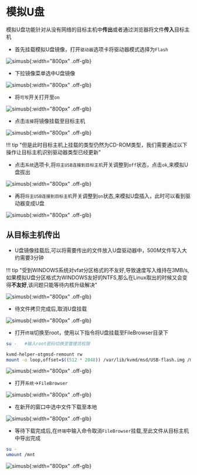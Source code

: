 # 模拟U盘

模拟U盘功能针对从没有网络的目标主机中**传出**或者通过浏览器将文件**传入**目标主机

* 首先挂载模拟U盘镜像，打开`驱动器`选项卡将驱动器模式选择为`Flash`

![simusb](simUSB/simUSB1.jpg){:width="800px" .off-glb}

* 下拉镜像菜单选中U盘镜像

![simusb](simUSB/simUSB2.jpg){:width="800px" .off-glb}

* 将`可写`开关打开至`on`

![simusb](simUSB/simUSB3.jpg){:width="800px" .off-glb}

* 点击`连接`将镜像挂载至目标主机

![simusb](simUSB/simUSB4.jpg){:width="800px" .off-glb}

!!! tip "但是此时目标主机上挂载的类型仍然为CD-ROM类型，我们需要通过以下操作让目标主机识别驱动器类型已经更新"

* 点击`系统`选项卡,将`将主USB连接到目标主机`开关调整到`off`状态，点击`ok`,来模拟U盘拔出

![simusb](simUSB/simUSB5.jpg){:width="800px" .off-glb}

* 再将`将主USB连接到目标主机`开关调整到`on`状态,来模拟U盘插入，此时可以看到驱动器变成U盘

![simusb](simUSB/simUSB6.jpg){:width="800px" .off-glb}

## 从目标主机传出

* U盘镜像挂载后,可以将需要传出的文件放入U盘驱动器中，500M文件写入大约需要3分钟

!!! tip "受到WINDOWS系统对vfat分区格式的不友好,导致速度写入维持在3MB/s,如果模拟U盘分区格式为WINDOWS友好的NTFS,那么在Linux取出的时候又会变得**不友好**,该问题只能等待内核升级解决"

![simusb](simUSB/simUSB7.jpg){:width="800px" .off-glb}

* 待文件拷贝完成后,取消U盘挂载

![simusb](simUSB/simUSB8.jpg){:width="800px" .off-glb}

* 打开`终端`切换至root，使用以下指令将U盘挂载至FileBrowser目录下

```bash
su -   #输入root密码切换至管理员权限
```

```bash
kvmd-helper-otgmsd-remount rw
mount -o loop,offset=$((512 * 2048)) /var/lib/kvmd/msd/USB-flash.img /mnt  #将U盘镜像挂载至filebrowser中
```
![simusb](simUSB/simUSB9.jpg){:width="800px" .off-glb}

* 打开`系统`->`FileBrowser`

![simusb](simUSB/simUSB10.jpg){:width="800px" .off-glb}

* 在新开的窗口中选中文件下载至本地

![simusb](simUSB/simUSB11.jpg){:width="800px" .off-glb}

* 等待下载完成后,在`终端`中输入命令取消`FileBrowser`挂载,至此文件从目标主机中导出完成

```bash
su -
umount /mnt
```

![simusb](simUSB/simUSB12.jpg){:width="800px" .off-glb}